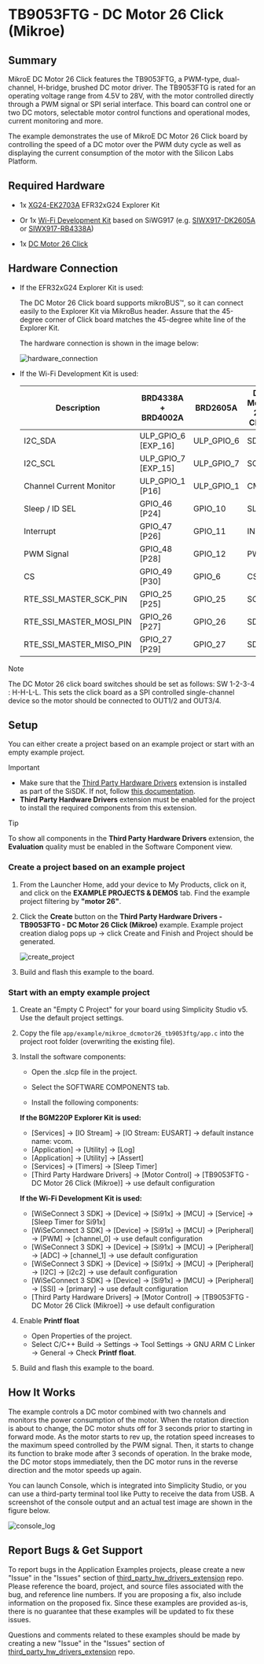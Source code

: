 # TB9053FTG - DC Motor 26 Click (Mikroe) #

## Summary ##

MikroE DC Motor 26 Click features the TB9053FTG, a PWM-type, dual-channel, H-bridge, brushed DC motor driver. The TB9053FTG is rated for an operating voltage range from 4.5V to 28V, with the motor controlled directly through a PWM signal or SPI serial interface. This board can control one or two DC motors, selectable motor control functions and operational modes, current monitoring and more.

The example demonstrates the use of MikroE DC Motor 26 Click board by controlling the speed of a DC motor over the PWM duty cycle as well as displaying the current consumption of the motor with the Silicon Labs Platform.

## Required Hardware ##

- 1x [XG24-EK2703A](https://www.silabs.com/development-tools/wireless/efr32xg24-explorer-kit) EFR32xG24 Explorer Kit

- Or 1x [Wi-Fi Development Kit](https://www.silabs.com/development-tools/wireless/wi-fi) based on SiWG917 (e.g. [SIWX917-DK2605A](https://www.silabs.com/development-tools/wireless/wi-fi/siwx917-dk2605a-wifi-6-bluetooth-le-soc-dev-kit) or [SIWX917-RB4338A](https://www.silabs.com/development-tools/wireless/wi-fi/siwx917-rb4338a-wifi-6-bluetooth-le-soc-radio-board))

- 1x [DC Motor 26 Click](https://www.mikroe.com/dc-motor-26-click)

## Hardware Connection ##

- If the EFR32xG24 Explorer Kit is used:

  The DC Motor 26 Click board supports mikroBUS™, so it can connect easily to the Explorer Kit via MikroBus header. Assure that the 45-degree corner of Click board matches the 45-degree white line of the Explorer Kit.

  The hardware connection is shown in the image below:

  ![hardware_connection](image/hardware_connection.png)

- If the Wi-Fi Development Kit is used:

  | Description  | BRD4338A + BRD4002A | BRD2605A     | DC Motor 26 Click |
  | ------------ | ------------- | ------------------ | ----------------- |
  | I2C_SDA      | ULP_GPIO_6 [EXP_16] | ULP_GPIO_6   | SDA               |
  | I2C_SCL      | ULP_GPIO_7 [EXP_15] | ULP_GPIO_7   | SCL               |
  | Channel Current Monitor  | ULP_GPIO_1 [P16]  | ULP_GPIO_1 | CM        |
  | Sleep / ID SEL           | GPIO_46 [P24] | GPIO_10        | SLP       |
  | Interrupt                | GPIO_47 [P26] | GPIO_11        | INT       |
  | PWM Signal               | GPIO_48 [P28] | GPIO_12        | PWM       |
  | CS                       | GPIO_49 [P30] | GPIO_6         | CS        |
  | RTE_SSI_MASTER_SCK_PIN   | GPIO_25 [P25] | GPIO_25        | SCK       |
  | RTE_SSI_MASTER_MOSI_PIN  | GPIO_26 [P27] | GPIO_26        | SDI       |
  | RTE_SSI_MASTER_MISO_PIN  | GPIO_27 [P29] | GPIO_27        | SDO       |

> [!NOTE]
> The DC Motor 26 click board switches should be set as follows: SW 1-2-3-4 : H-H-L-L. This sets the click board as a SPI controlled single-channel device so the motor should be connected to OUT1/2 and OUT3/4.

## Setup ##

You can either create a project based on an example project or start with an empty example project.

> [!IMPORTANT]
> - Make sure that the [Third Party Hardware Drivers](https://github.com/SiliconLabsSoftware/third_party_hw_drivers_extension) extension is installed as part of the SiSDK. If not, follow [this documentation](https://github.com/SiliconLabsSoftware/third_party_hw_drivers_extension/blob/master/README.md#how-to-add-to-simplicity-studio-ide).
> - **Third Party Hardware Drivers** extension must be enabled for the project to install the required components from this extension.

> [!TIP]
> To show all components in the **Third Party Hardware Drivers** extension, the **Evaluation** quality must be enabled in the Software Component view.

### Create a project based on an example project ###

1. From the Launcher Home, add your device to My Products, click on it, and click on the **EXAMPLE PROJECTS & DEMOS** tab. Find the example project filtering by **"motor 26"**.

2. Click the **Create** button on the **Third Party Hardware Drivers - TB9053FTG - DC Motor 26 Click (Mikroe)** example. Example project creation dialog pops up -> click Create and Finish and Project should be generated.

    ![create_project](image/create_project.png)

3. Build and flash this example to the board.

### Start with an empty example project ###

1. Create an "Empty C Project" for your board using Simplicity Studio v5. Use the default project settings.

2. Copy the file `app/example/mikroe_dcmotor26_tb9053ftg/app.c` into the project root folder (overwriting the existing file).

3. Install the software components:

    - Open the .slcp file in the project.

    - Select the SOFTWARE COMPONENTS tab.

    - Install the following components:

    **If the BGM220P Explorer Kit is used:**

      - [Services] → [IO Stream] → [IO Stream: EUSART] → default instance name: vcom.
      - [Application] → [Utility] → [Log]
      - [Application] → [Utility] → [Assert]
      - [Services] → [Timers] → [Sleep Timer]
      - [Third Party Hardware Drivers] → [Motor Control] → [TB9053FTG - DC Motor 26 Click (Mikroe)] → use default configuration

    **If the Wi-Fi Development Kit is used:**

      - [WiSeConnect 3 SDK] → [Device] → [Si91x] → [MCU] → [Service] → [Sleep Timer for Si91x]
      - [WiSeConnect 3 SDK] → [Device] → [Si91x] → [MCU] → [Peripheral] → [PWM] → [channel_0] → use default configuration
      - [WiSeConnect 3 SDK] → [Device] → [Si91x] → [MCU] → [Peripheral] → [ADC] → [channel_1] → use default configuration
      - [WiSeConnect 3 SDK] → [Device] → [Si91x] → [MCU] → [Peripheral] → [I2C] → [i2c2] → use default configuration
      - [WiSeConnect 3 SDK] → [Device] → [Si91x] → [MCU] → [Peripheral] → [SSI] → [primary] → use default configuration
      - [Third Party Hardware Drivers] → [Motor Control] → [TB9053FTG - DC Motor 26 Click (Mikroe)] → use default configuration

4. Enable **Printf float**

   - Open Properties of the project.
   - Select C/C++ Build → Settings → Tool Settings → GNU ARM C Linker → General → Check **Printf float**.

5. Build and flash this example to the board.

## How It Works ##

The example controls a DC motor combined with two channels and monitors the power consumption of the motor. When the rotation direction is about to change, the DC motor shuts off for 3 seconds prior to starting in forward mode. As the motor starts to rev up, the rotation speed increases to the maximum speed controlled by the PWM signal. Then, it starts to change its function to brake mode after 3 seconds of operation. In the brake mode, the DC motor stops immediately, then the DC motor runs in the reverse direction and the motor speeds up again.

You can launch Console, which is integrated into Simplicity Studio, or you can use a third-party terminal tool like Putty to receive the data from USB. A screenshot of the console output and an actual test image are shown in the figure below.

![console_log](image/console_log.png)

## Report Bugs & Get Support ##

To report bugs in the Application Examples projects, please create a new "Issue" in the "Issues" section of [third_party_hw_drivers_extension](https://github.com/SiliconLabsSoftware/third_party_hw_drivers_extension) repo. Please reference the board, project, and source files associated with the bug, and reference line numbers. If you are proposing a fix, also include information on the proposed fix. Since these examples are provided as-is, there is no guarantee that these examples will be updated to fix these issues.

Questions and comments related to these examples should be made by creating a new "Issue" in the "Issues" section of [third_party_hw_drivers_extension](https://github.com/SiliconLabsSoftware/third_party_hw_drivers_extension) repo.
